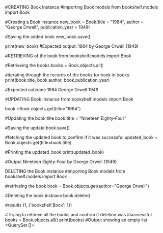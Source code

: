 #CREATING Book Instance
#importing Book models
from bookshelf.models import Book

#Creating a Book instance 
new_book = Book(title = "1984", author = "George Orwell", publication_year = 1949)    

#Saving the added book
new_book.save()

print(new_book)
#Expected output: 
1984 by George Orwell (1949)


#RETRIEVING of the book
from bookshelf.models import Book

#Retrieving the books
books = Book.objects.all()                                 

#iterating through the records of the books
for book in books:
    print(book.title, book.author, book.publication_year)       

#Expected outcome
1984 George Orwell 1949


#UPDATING Book instance
from bookshelf.models import Book

book =Book.objects.get(title="1984")

#Updating the book title
book.title = "Nineteen Eighty-Four" 

#Saving the update
book.save()

#fetching the updated book to confirm if it was successful
updated_book = Book.objects.get(title=book.title)

#Printing the updated_book
print(updated_book)

#Output
Nineteen Eighty-Four by George Orwell (1949)


DELETING the Book instance
#importing Book models
from bookshelf.models import Book

#retriveing the book
book = Book.objects.get(author="George Orwell")

#Deleting the book instnace
book.delete()

#results
(1, {'bookshelf.Book': 1})

#Trying to retrieve all the books and confirm if deletion was #successful
books = Book.objects.all()
print(books)
#Output showing an empty list
<QuerySet []>
